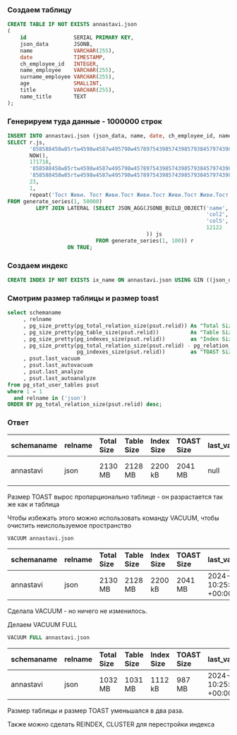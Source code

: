 ### Создаем таблицу 

```sql
CREATE TABLE IF NOT EXISTS annastavi.json
(
    id               SERIAL PRIMARY KEY,
    json_data        JSONB,
    name             VARCHAR(255),
    date             TIMESTAMP,
    ch_employee_id   INTEGER,
    name_employee    VARCHAR(255),
    surname_employee VARCHAR(255),
    age              SMALLINT,
    title            VARCHAR(255),
    name_title       TEXT
);
```

### Генерируем туда данные - 1000000 строк

```sql
INSERT INTO annastavi.json (json_data, name, date, ch_employee_id, name_employee, surname_employee, age, title, name_title)
SELECT r.js,
       '858588458w85rtw4598w4587w495798w4578975439857439857938457974398574935798579745398735487458',
       NOW(),
       171718,
       '858588458w85rtw4598w4587w495798w4578975439857439857938457974398574935798579745398735487458',
       '858588458w85rtw4598w4587w495798w4578975439857439857938457974398574935798579745398735487458',
       23,
       1,
       repeat('Тост Живи. Тост Живи.Тост Живи.Тост Живи.Тост Живи.Тост Живи.Тост Живи.', 10000)
FROM generate_series(1, 50000)
         LEFT JOIN LATERAL (SELECT JSON_AGG(JSONB_BUILD_OBJECT('name', 1, 'age', 1, 'gender', 1, 'col1', 543534535,
                                                               'col2', 453545, 'col3', 43535345, 'col4', 54354354,
                                                               'col5', 453535, 'col6', 453534, 'col7', 32323, 'col8',
                                                               12122
                                            )) js
                            FROM generate_series(1, 100)) r
                   ON TRUE;
```

### Создаем индекс

```sql
CREATE INDEX IF NOT EXISTS ix_name ON annastavi.json USING GIN ((json_data));
```

### Смотрим размер таблицы и размер toast

```sql
select schemaname
     , relname
     , pg_size_pretty(pg_total_relation_size(psut.relid)) As "Total Size"
     , pg_size_pretty(pg_table_size(psut.relid))          As "Table Size"
     , pg_size_pretty(pg_indexes_size(psut.relid))        as "Index Size"
     , pg_size_pretty(pg_total_relation_size(psut.relid) - pg_relation_size(psut.relid) -
                      pg_indexes_size(psut.relid))        as "TOAST Size"
     , psut.last_vacuum
     , psut.last_autovacuum
     , psut.last_analyze
     , psut.last_autoanalyze
from pg_stat_user_tables psut
where 1 = 1
  and relname in ('json')
ORDER BY pg_total_relation_size(psut.relid) desc;
```

### Ответ

| schemaname | relname | Total Size | Table Size | Index Size | TOAST Size | last\_vacuum | last\_autovacuum                  | last\_analyze | last\_autoanalyze                 |
|:-----------|:--------|:-----------|:-----------|:-----------|:-----------|:-------------|:----------------------------------|:--------------|:----------------------------------|
| annastavi  | json    | 2130 MB    | 2128 MB    | 2200 kB    | 2041 MB    | null         | 2024-11-07 10:16:11.543504 +00:00 | null          | 2024-11-07 10:16:12.331133 +00:00 |


Размер TOAST вырос пропарционально таблице - он разрастается так же как и таблица

Чтобы избежать этого можно использовать команду VACUUM, чтобы очистить неиспользуемое пространство

```sql
VACUUM annastavi.json
```

| schemaname | relname | Total Size | Table Size | Index Size | TOAST Size | last\_vacuum                      | last\_autovacuum                  | last\_analyze | last\_autoanalyze                 |
|:-----------|:--------|:-----------|:-----------|:-----------|:-----------|:----------------------------------|:----------------------------------|:--------------|:----------------------------------|
| annastavi  | json    | 2130 MB    | 2128 MB    | 2200 kB    | 2041 MB    | 2024-11-07 10:25:28.591278 +00:00 | 2024-11-07 10:16:11.543504 +00:00 | null          | 2024-11-07 10:16:12.331133 +00:00 |

Сделала VACUUM - но ничего не изменилось.

Делаем VACUUM FULL

```sql
VACUUM FULL annastavi.json
```

| schemaname   | relname | Total Size | Table Size | Index Size | TOAST Size | last\_vacuum                      | last\_autovacuum                  | last\_analyze | last\_autoanalyze                 |
|:-------------|:--------|:-----------|:-----------|:-----------|:-----------|:----------------------------------|:----------------------------------|:--------------|:----------------------------------|
| annastavi    | json    | 1032 MB    | 1031 MB    | 1112 kB    | 987 MB     | 2024-11-07 10:25:28.591278 +00:00 | 2024-11-07 10:16:11.543504 +00:00 | null          | 2024-11-07 10:16:12.331133 +00:00 |

Размер таблицы и размер TOAST уменьшался в два раза.

Также можно сделать REINDEX, CLUSTER для перестройки индекса